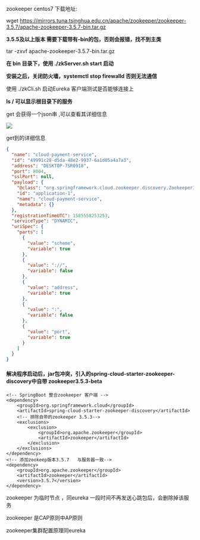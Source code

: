 zookeeper centos7 下载地址:

wget https://mirrors.tuna.tsinghua.edu.cn/apache/zookeeper/zookeeper-3.5.7/apache-zookeeper-3.5.7-bin.tar.gz

**3.5.5及以上版本  需要下载带有-bin的包，否则会报错，找不到主类**

tar -zxvf  apache-zookeeper-3.5.7-bin.tar.gz

**在 bin 目录下，使用 ./zkServer.sh start 启动**

  **安装之后，关闭防火墙，systemctl stop firewalld 否则无法通信**

使用 ./zkCli.sh  启动Eureka 客户端测试是否能够连接上 

**ls / 可以显示根目录下的服务**

get 会获得一个json串 ,可以查看其详细信息

![](F:\教程\zookeeperClientOpera.png)



get到的详细信息

```json
{
  "name": "cloud-payment-service",
  "id": "49991c28-d5da-48e2-9937-6a1d05a4a7a3",
  "address": "DESKTOP-7SR0918",
  "port": 8004,
  "sslPort": null,
  "payload": {
    "@class": "org.springframework.cloud.zookeeper.discovery.ZookeeperInstance",
    "id": "application-1",
    "name": "cloud-payment-service",
    "metadata": {}
  },
  "registrationTimeUTC": 1585558253253,
  "serviceType": "DYNAMIC",
  "uriSpec": {
    "parts": [
      {
        "value": "scheme",
        "variable": true
      },
      {
        "value": "://",
        "variable": false
      },
      {
        "value": "address",
        "variable": true
      },
      {
        "value": ":",
        "variable": false
      },
      {
        "value": "port",
        "variable": true
      }
    ]
  }
}
```



#### **解决程序启动后，jar包冲突，引入的spring-cloud-starter-zookeeper-discovery中自带 zookeeper3.5.3-beta** 

```maven
<!-- SpringBoot 整合zookeeper 客户端 -->
<dependency>
    <groupId>org.springframework.cloud</groupId>
    <artifactId>spring-cloud-starter-zookeeper-discovery</artifactId>
    <!-- 排除自带的zookeeper 3.5.3-->
    <exclusions>
        <exclusion>
            <groupId>org.apache.zookeeper</groupId>
            <artifactId>zookeeper</artifactId>
        </exclusion>
    </exclusions>
</dependency>
<!-- 添加zookeep版本3.5.7   与服务器一致-->
<dependency>
    <groupId>org.apache.zookeeper</groupId>
    <artifactId>zookeeper</artifactId>
    <version>3.5.7</version>
</dependency>
```



zookeeper 为临时节点 ，同eureka 一段时间不再发送心跳包后，会删除掉该服务

zookeeper 是CAP原则中AP原则

 zookeeper集群配置原理同eureka

